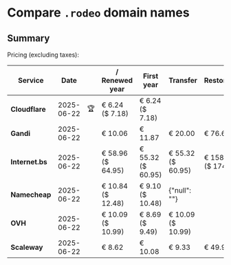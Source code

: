 # Compare `.rodeo` domain names

## Summary

Pricing (excluding taxes):

| Service | Date |  | / Renewed year | First year | Transfer | Restoration |
|--|--|--|--|--|--|--|
| **Cloudflare** | 2025-06-22 | 🏆 | € 6.24<br>($ 7.18) | € 6.24<br>($ 7.18) |  |  |
| **Gandi** | 2025-06-22 |  | € 10.06 | € 11.87 | € 20.00 | € 76.62 |
| **Internet.bs** | 2025-06-22 |  | € 58.96<br>($ 64.95) | € 55.32<br>($ 60.95) | € 55.32<br>($ 60.95) | € 158.80<br>($ 174.95) |
| **Namecheap** | 2025-06-22 |  | € 10.84<br>($ 12.48) | € 9.10<br>($ 10.48) | {"null": ""} |  |
| **OVH** | 2025-06-22 |  | € 10.09<br>($ 10.99) | € 8.69<br>($ 9.49) | € 10.09<br>($ 10.99) |  |
| **Scaleway** | 2025-06-22 |  | € 8.62 | € 10.08 | € 9.33 | € 49.99 |
